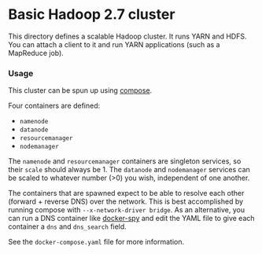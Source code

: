 # Basic Hadoop 2.7 cluster

This directory defines a scalable Hadoop cluster. It runs YARN and HDFS. You
can attach a client to it and run YARN applications (such as a MapReduce job).

### Usage

This cluster can be spun up using [compose](https://github.com/docker/compose).

Four containers are defined:
- `namenode`
- `datanode`
- `resourcemanager`
- `nodemanager`

The `namenode` and `resourcemanager` containers are singleton services, so their `scale` should always be 1. The `datanode` and `nodemanager` services can be scaled to whatever number (>0) you wish, independent of one another.

The containers that are spawned expect to be able to resolve each other (forward + reverse DNS) over the network. This is best accomplished by running compose with `--x-network-driver bridge`. As an alternative, you can run a DNS container like [docker-spy](https://github.com/iverberk/docker-spy) and edit the YAML file to give each container a `dns` and `dns_search` field.

See the `docker-compose.yaml` file for more information.
